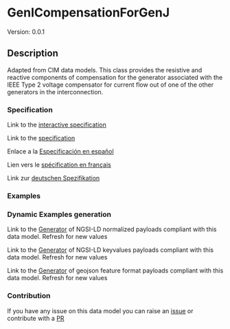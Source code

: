 # GenICompensationForGenJ
Version: 0.0.1

## Description 

Adapted from CIM data models. This class provides the resistive and reactive components of compensation for the generator associated with the IEEE Type 2 voltage compensator for current flow out of one of the other generators in the interconnection.
### Specification

Link to the [interactive specification](https://swagger.lab.fiware.org/?url=https://smart-data-models.github.io/dataModel.EnergyCIM/GenICompensationForGenJ/swagger.yaml)

Link to the [specification](https://github.com/smart-data-models/dataModel.EnergyCIM/blob/master/GenICompensationForGenJ/doc/spec.md)

Enlace a la [Especificación en español](https://github.com/smart-data-models/dataModel.EnergyCIM/blob/master/GenICompensationForGenJ/doc/spec_ES.md)

Lien vers le [spécification en français](https://github.com/smart-data-models/dataModel.EnergyCIM/blob/master/GenICompensationForGenJ/doc/spec_FR.md)

Link zur [deutschen Spezifikation](https://github.com/smart-data-models/dataModel.EnergyCIM/blob/master/GenICompensationForGenJ/doc/spec_DE.md)
### Examples
### Dynamic Examples generation

Link to the [Generator](https://smartdatamodels.org/extra/ngsi-ld_generator.php?schemaUrl=https://raw.githubusercontent.com/smart-data-models/dataModel.EnergyCIM/master/GenICompensationForGenJ/schema.json&email=info@smartdatamodels.org) of NGSI-LD normalized payloads compliant with this data model. Refresh for new values

Link to the [Generator](https://smartdatamodels.org/extra/ngsi-ld_generator_keyvalues.php?schemaUrl=https://raw.githubusercontent.com/smart-data-models/dataModel.EnergyCIM/master/GenICompensationForGenJ/schema.json&email=info@smartdatamodels.org) of NGSI-LD keyvalues payloads compliant with this data model. Refresh for new values

Link to the [Generator](https://smartdatamodels.org/extra/geojson_features_generator.php?schemaUrl=https://raw.githubusercontent.com/smart-data-models/dataModel.EnergyCIM/master/GenICompensationForGenJ/schema.json&email=info@smartdatamodels.org) of geojson feature format payloads compliant with this data model. Refresh for new values
### Contribution

 If you have any issue on this data model you can raise an [issue](https://github.com/smart-data-models/dataModel.EnergyCIM/issues)  or contribute with a [PR](https://github.com/smart-data-models/dataModel.EnergyCIM/pulls)